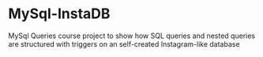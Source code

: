 # MySql-InstaDB
MySql Queries course project to show how SQL queries and nested queries are structured with triggers on an self-created Instagram-like database
